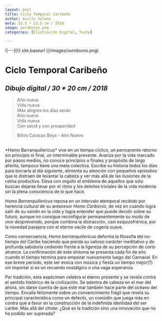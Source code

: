 ```yaml
---
layout: post
title: Ciclo Temporal Caribeño
author: Guillo Solano
meta: 32.5 * 23.5 cm / 2018
image: ouroburos.png
categories: [Ilustración Digital, Texto]

---
```


![---]({{ site.baseurl }}/images/ouroburos.png)


# Ciclo Temporal Caribeño
## _Dibujo digital / 30 * 20 cm / 2018_

>Año nuevo<br>
Vida nueva<br>
Más alegres los días serán<br>
Año nuevo<br>
Vida nueva<br>
Con salud y con prosperidad<br>
>
>Billos Caracas Boys - Año Nuevo

<br>
*Homo Barranquillericus* vive en un tiempo cíclico, un permanente retorno sin principio ni final, un interminable presente. Avanza por la vida marcado por pasos medios, no conoce principios o finales y propósito de largo aliento, tampoco tiene una meta colectiva. Escribe su historia todos los días para borrarla al día siguiente, alimenta su atención con pequeños episodios que lo distraen de levantar la cabeza y ver más allá de las ilusiones de la rutina productiva. Eleva con orgullo el emblema de aquellos que sólo buscan dejarse llevar por el ritmo y los deleites triviales de la vida moderna sin la plena consciencia de lo que hace.

*Homo Barranquillericus* reposa en un intervalo atemporal recibido por herencia cultural de su antecesor *Homo Caribenio*, de vez en cuando logra salir de su vaivén en la vida y logra entender que puede decidir sobre su futuro, aunque no consigue reconfigurar permanentemente su modo de vivir desprevenido, porque combina la distracción, casi esquizofrénica, por la novedad pasajera con el eterno vacile de cogerla suave.

Como consecuencia, *Homo barranquillericus* deforma la filosofía del no-tiempo del Caribe haciendo que pierda su valioso carácter meditativo y de profunda sabiduría cediendo frente a la ligereza de su percepción de corto alcance. La confirmación de este síntoma se presenta cada fin de año cuando el tiempo termina para empezar nuevamente luego del Carnaval. En ese breve periodo, este ser evoca con música y fiesta un tiempo mejor(?) sin importar si es un recuerdo nostálgico o una vaga esperanza.

Por tradición, esta espécimen celebra el eterno presente y se revela contra el sentido histórico de la civilización. Se adentra de cabeza en el mar del ahora, sin darse cuenta de que este mar también hace parte del océano del tiempo. Encalla felizmente sobre un convencimiento frágil que revela su principal característica como un defecto, un comodín que juega más en contra que a favor en la construcción de la indefinida identidad del ser caribe. Más allá del chiste: ¿Qué es la tradición sino una innovación que no ha podido ser superada?
